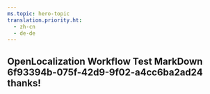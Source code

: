 ```yaml
---
ms.topic: hero-topic
translation.priority.ht: 
  - zh-cn
  - de-de
---
```

## OpenLocalization Workflow Test MarkDown 6f93394b-075f-42d9-9f02-a4cc6ba2ad24 thanks!
